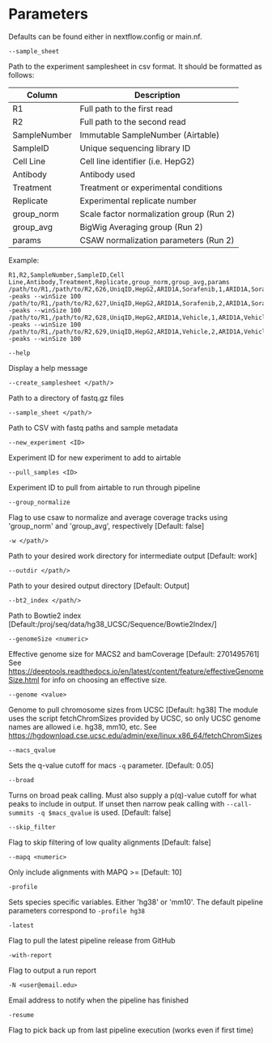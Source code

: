 Parameters
==========

Defaults can be found either in nextflow.config or main.nf.

`--sample_sheet`

Path to the experiment samplesheet in csv format. It should be formatted as follows:

|Column	        |Description					|
|---------------|-----------------------------------------------|
|R1		|Full path to the first read 			|
|R2		|Full path to the second read 			|
|SampleNumber	|Immutable SampleNumber (Airtable)	  	|
|SampleID	|Unique sequencing library ID		   	|
|Cell Line	|Cell line identifier (i.e. HepG2)		|
|Antibody	|Antibody used					|
|Treatment	|Treatment or experimental conditions		|
|Replicate	|Experimental replicate number			|
|group_norm	|Scale factor normalization group (Run 2)	|
|group_avg	|BigWig Averaging group (Run 2)			|
|params		|CSAW normalization parameters (Run 2)		|

Example:

    R1,R2,SampleNumber,SampleID,Cell Line,Antibody,Treatment,Replicate,group_norm,group_avg,params
    /path/to/R1,/path/to/R2,626,UniqID,HepG2,ARID1A,Sorafenib,1,ARID1A,Sorafenib,--peaks --winSize 100
    /path/to/R1,/path/to/R2,627,UniqID,HepG2,ARID1A,Sorafenib,2,ARID1A,Sorafenib,--peaks --winSize 100
    /path/to/R1,/path/to/R2,628,UniqID,HepG2,ARID1A,Vehicle,1,ARID1A,Vehicle,--peaks --winSize 100
    /path/to/R1,/path/to/R2,629,UniqID,HepG2,ARID1A,Vehicle,2,ARID1A,Vehicle,--peaks --winSize 100

`--help`

Display a help message

`--create_samplesheet </path/>`

Path to a directory of fastq.gz files

`--sample_sheet </path/>`

Path to CSV with fastq paths and sample metadata

`--new_experiment <ID>`

Experiment ID for new experiment to add to airtable

`--pull_samples <ID>`

Experiment ID to pull from airtable to run through pipeline

`--group_normalize`

Flag to use csaw to normalize and average coverage tracks using 'group_norm' and 'group_avg', respectively [Default: false]

`-w </path/>`

Path to your desired work directory for intermediate output [Default: work]

`--outdir </path/>`

Path to your desired output directory [Default: Output]

`--bt2_index </path/>`

Path to Bowtie2 index [Default:/proj/seq/data/hg38_UCSC/Sequence/Bowtie2Index/]

`--genomeSize <numeric>`

Effective genome size for MACS2 and bamCoverage [Default: 2701495761]
See https://deeptools.readthedocs.io/en/latest/content/feature/effectiveGenomeSize.html
for info on choosing an effective size.

`--genome <value>`

Genome to pull chromosome sizes from UCSC [Default: hg38]
The module uses the script fetchChromSizes provided by UCSC,
so only UCSC genome names are allowed i.e. hg38, mm10, etc.
See https://hgdownload.cse.ucsc.edu/admin/exe/linux.x86_64/fetchChromSizes

`--macs_qvalue` <value>

Sets the q-value cutoff for macs `-q` parameter. [Default: 0.05]

`--broad` <value>

Turns on broad peak calling. Must also supply a p(q)-value cutoff for what peaks to include in output. If unset then narrow peak calling with `--call-summits -q $macs_qvalue` is used. [Default: false]

`--skip_filter`

Flag to skip filtering of low quality alignments [Default: false]

`--mapq <numeric>`

Only include alignments with MAPQ >= <numeric> [Default: 10]

`-profile`

Sets species specific variables. Either 'hg38' or 'mm10'.
The default pipeline parameters correspond to `-profile hg38`

`-latest`

Flag to pull the latest pipeline release from GitHub

`-with-report`

Flag to output a run report

`-N <user@email.edu>`

Email address to notify when the pipeline has finished

`-resume`

Flag to pick back up from last pipeline execution (works even if first time)

